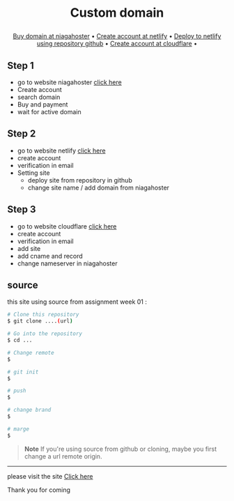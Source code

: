
<h1 align="center">
  
Custom domain
  
</h1>




<p align="center">
  <a href="#1">Buy domain at niagahoster</a> •
  <a href="#2">Create account at netlify</a> •
  <a href="#3">Deploy to netlify using repository github</a> •
  <a href="#4">Create account at cloudflare</a> •
</p>



## Step 1
* go to website niagahoster <a href="https://niagahoster.co.id/">click here</a>  
* Create account 
* search domain 
* Buy and payment 
* wait for active domain

## Step 2

* go to website netlify <a href="https://cloudflare.com/">click here</a>
* create account  
* verification in email
* Setting site
    - deploy site from repository in github
    - change site name / add domain from niagahoster
 
## Step 3

* go to website cloudflare <a href="">click here</a>
* create account  
* verification in email
* add site
* add cname and record
* change nameserver in niagahoster

## source

this site using source from assignment week 01 :

```bash
# Clone this repository
$ git clone ....(url)

# Go into the repository
$ cd ...

# Change remote
$ 

# git init
$

# push
$

# change brand
$

# marge 
$ 


```

> **Note**
> If you're using source from github or cloning, maybe you first change a url remote origin.










---
please visit the site <a href="https://enkod.site/">Click here</a>
<p>Thank you for coming</p>

